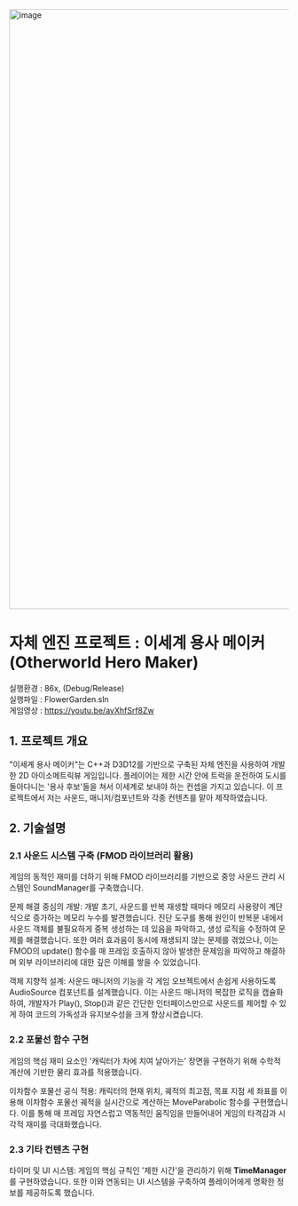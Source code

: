 
<img width="1920" height="1080" alt="image" src="https://github.com/user-attachments/assets/ad7f6a6a-d1e1-487f-9bfb-2509b38a45f0" />

# 자체 엔진 프로젝트 : 이세계 용사 메이커 (Otherworld Hero Maker)

실행환경 : 86x, (Debug/Release)\
실행파일 : FlowerGarden.sln\
게임영상 : https://youtu.be/avXhfSrf8Zw

## 1. 프로젝트 개요
"이세계 용사 메이커"는 C++과 D3D12를 기반으로 구축된 자체 엔진을 사용하여 개발한 2D 아이소메트릭뷰 게임입니다. 플레이어는 제한 시간 안에 트럭을 운전하여 도시를 돌아다니는 '용사 후보'들을 쳐서 이세계로 보내야 하는 컨셉을 가지고 있습니다. 
이 프로젝트에서 저는 사운드, 매니저/컴포넌트와 각종 컨텐츠를 맡아 제작하였습니다.

## 2. 기술설명
  ### 2.1 사운드 시스템 구축 (FMOD 라이브러리 활용)
게임의 동적인 재미를 더하기 위해 FMOD 라이브러리를 기반으로 중앙 사운드 관리 시스템인 SoundManager를 구축했습니다.

문제 해결 중심의 개발: 개발 초기, 사운드를 반복 재생할 때마다 메모리 사용량이 계단식으로 증가하는 메모리 누수를 발견했습니다. 진단 도구를 통해 원인이 반복문 내에서 사운드 객체를 불필요하게 중복 생성하는 데 있음을 파악하고, 생성 로직을 수정하여 문제를 해결했습니다. 또한 여러 효과음이 동시에 재생되지 않는 문제를 겪었으나, 이는 FMOD의 update() 함수를 매 프레임 호출하지 않아 발생한 문제임을 파악하고 해결하며 외부 라이브러리에 대한 깊은 이해를 쌓을 수 있었습니다.

객체 지향적 설계: 사운드 매니저의 기능을 각 게임 오브젝트에서 손쉽게 사용하도록 AudioSource 컴포넌트를 설계했습니다. 이는 사운드 매니저의 복잡한 로직을 캡슐화하여, 개발자가 Play(), Stop()과 같은 간단한 인터페이스만으로 사운드를 제어할 수 있게 하여 코드의 가독성과 유지보수성을 크게 향상시켰습니다.

  ### 2.2 포물선 함수 구현
게임의 핵심 재미 요소인 '캐릭터가 차에 치여 날아가는' 장면을 구현하기 위해 수학적 계산에 기반한 물리 효과를 적용했습니다.

이차함수 포물선 공식 적용: 캐릭터의 현재 위치, 궤적의 최고점, 목표 지점 세 좌표를 이용해 이차함수 포물선 궤적을 실시간으로 계산하는 MoveParabolic 함수를 구현했습니다. 이를 통해 매 프레임 자연스럽고 역동적인 움직임을 만들어내어 게임의 타격감과 시각적 재미를 극대화했습니다.

  ### 2.3 기타 컨텐츠 구현
타이머 및 UI 시스템: 게임의 핵심 규칙인 '제한 시간'을 관리하기 위해 **TimeManager**를 구현하였습니다. 또한 이와 연동되는 UI 시스템을 구축하여 플레이어에게 명확한 정보를 제공하도록 했습니다.
